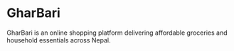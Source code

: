 # GharBari
 GharBari is an online shopping platform delivering affordable groceries and household essentials across Nepal.
